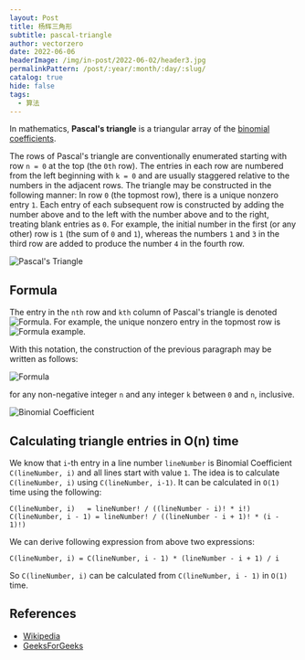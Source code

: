 ```yaml
---
layout: Post
title: 杨辉三角形
subtitle: pascal-triangle
author: vectorzero
date: 2022-06-06
headerImage: /img/in-post/2022-06-02/header3.jpg
permalinkPattern: /post/:year/:month/:day/:slug/
catalog: true
hide: false
tags:
  - 算法
---
```


In mathematics, **Pascal's triangle** is a triangular array of 
the [binomial coefficients](https://en.wikipedia.org/wiki/Binomial_coefficient).

The rows of Pascal's triangle are conventionally enumerated 
starting with row `n = 0` at the top (the `0th` row). The 
entries in each row are numbered from the left beginning 
with `k = 0` and are usually staggered relative to the 
numbers in the adjacent rows. The triangle may be constructed
in the following manner: In row `0` (the topmost row), there 
is a unique nonzero entry `1`. Each entry of each subsequent
row is constructed by adding the number above and to the 
left with the number above and to the right, treating blank 
entries as `0`. For example, the initial number in the 
first (or any other) row is `1` (the sum of `0` and `1`),
whereas the numbers `1` and `3` in the third row are added 
to produce the number `4` in the fourth row.

![Pascal's Triangle](https://upload.wikimedia.org/wikipedia/commons/0/0d/PascalTriangleAnimated2.gif)

## Formula

The entry in the `nth` row and `kth` column of Pascal's 
triangle is denoted ![Formula](https://wikimedia.org/api/rest_v1/media/math/render/svg/206415d3742167e319b2e52c2ca7563b799abad7).
For example, the unique nonzero entry in the topmost 
row is ![Formula example](https://wikimedia.org/api/rest_v1/media/math/render/svg/b7e35f86368d5978b46c07fd6dddca86bd6e635c).

With this notation, the construction of the previous 
paragraph may be written as follows:

![Formula](https://wikimedia.org/api/rest_v1/media/math/render/svg/203b128a098e18cbb8cf36d004bd7282b28461bf)

for any non-negative integer `n` and any 
integer `k` between `0` and `n`, inclusive.

![Binomial Coefficient](https://wikimedia.org/api/rest_v1/media/math/render/svg/a2457a7ef3c77831e34e06a1fe17a80b84a03181)

## Calculating triangle entries in O(n) time

We know that `i`-th entry in a line number `lineNumber` is 
Binomial Coefficient `C(lineNumber, i)` and all lines start 
with value `1`. The idea is to 
calculate `C(lineNumber, i)` using `C(lineNumber, i-1)`. It 
can be calculated in `O(1)` time using the following:

```
C(lineNumber, i)   = lineNumber! / ((lineNumber - i)! * i!)
C(lineNumber, i - 1) = lineNumber! / ((lineNumber - i + 1)! * (i - 1)!)
```

We can derive following expression from above two expressions:

```
C(lineNumber, i) = C(lineNumber, i - 1) * (lineNumber - i + 1) / i
```

So `C(lineNumber, i)` can be calculated 
from `C(lineNumber, i - 1)` in `O(1)` time.

## References

- [Wikipedia](https://en.wikipedia.org/wiki/Pascal%27s_triangle)
- [GeeksForGeeks](https://www.geeksforgeeks.org/pascal-triangle/)

